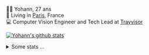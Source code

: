 <p>
  👨🏻 <bold>Yohann</bold>, 27 ans<br/>
  💼 Living in <a href="https://www.google.com/maps?q=paris">Paris</a>, France<br/>
  💻 Computer Vision Engineer and Tech Lead at <a href="https://trayvisor.com/">Trayvisor</a><br/>
</p>

<a href="https://github.com/anuraghazra/github-readme-stats"><img align="center" src="https://github-readme-stats-go94hl40s-yohann84l.vercel.app//api?username=yohann84L&show_icons=true&include_all_commits=true" alt="Yohann's github stats" /> </a>


<details>
  <summary>Some stats ...</summary><br/>
  

<!--START_SECTION:waka-->
![Code Time](http://img.shields.io/badge/Code%20Time-1%2C126%20hrs%2017%20mins-blue)

![Profile Views](http://img.shields.io/badge/Profile%20Views-0-blue)

**🐱 My GitHub Data** 

> 📦 440.7 kB Used in GitHub's Storage 
 > 
> 🏆 672 Contributions in the Year 2024
 > 
> 🚫 Not Opted to Hire
 > 
> 📜 26 Public Repositories 
 > 
> 🔑 21 Private Repositories 
 > 
**I'm an Early 🐤** 

```text
🌞 Morning                14003 commits       ████████░░░░░░░░░░░░░░░░░   31.55 % 
🌆 Daytime                24993 commits       ██████████████░░░░░░░░░░░   56.30 % 
🌃 Evening                5245 commits        ███░░░░░░░░░░░░░░░░░░░░░░   11.82 % 
🌙 Night                  148 commits         ░░░░░░░░░░░░░░░░░░░░░░░░░   00.33 % 
```
📅 **I'm Most Productive on Wednesday** 

```text
Monday                   8044 commits        █████░░░░░░░░░░░░░░░░░░░░   18.12 % 
Tuesday                  8194 commits        █████░░░░░░░░░░░░░░░░░░░░   18.46 % 
Wednesday                10016 commits       ██████░░░░░░░░░░░░░░░░░░░   22.56 % 
Thursday                 9104 commits        █████░░░░░░░░░░░░░░░░░░░░   20.51 % 
Friday                   8292 commits        █████░░░░░░░░░░░░░░░░░░░░   18.68 % 
Saturday                 239 commits         ░░░░░░░░░░░░░░░░░░░░░░░░░   00.54 % 
Sunday                   500 commits         ░░░░░░░░░░░░░░░░░░░░░░░░░   01.13 % 
```


📊 **This Week I Spent My Time On** 

```text
🕑︎ Time Zone: Europe/Paris

💬 Programming Languages: 
SSH Config               0 secs              █████████████████████████   100.00 % 

🔥 Editors: 
VS Code                  0 secs              █████████████████████████   100.00 % 

💻 Operating System: 
Mac                      0 secs              █████████████████████████   100.00 % 
```

**I Mostly Code in Python** 

```text
Python                   25 repos            █████████████░░░░░░░░░░░░   53.19 % 
Jupyter Notebook         5 repos             ███░░░░░░░░░░░░░░░░░░░░░░   10.64 % 
JavaScript               3 repos             ██░░░░░░░░░░░░░░░░░░░░░░░   06.38 % 
HTML                     2 repos             █░░░░░░░░░░░░░░░░░░░░░░░░   04.26 % 
Shell                    1 repo              █░░░░░░░░░░░░░░░░░░░░░░░░   02.13 % 
```




 Last Updated on 16/05/2024 00:29:42 UTC
<!--END_SECTION:waka-->
